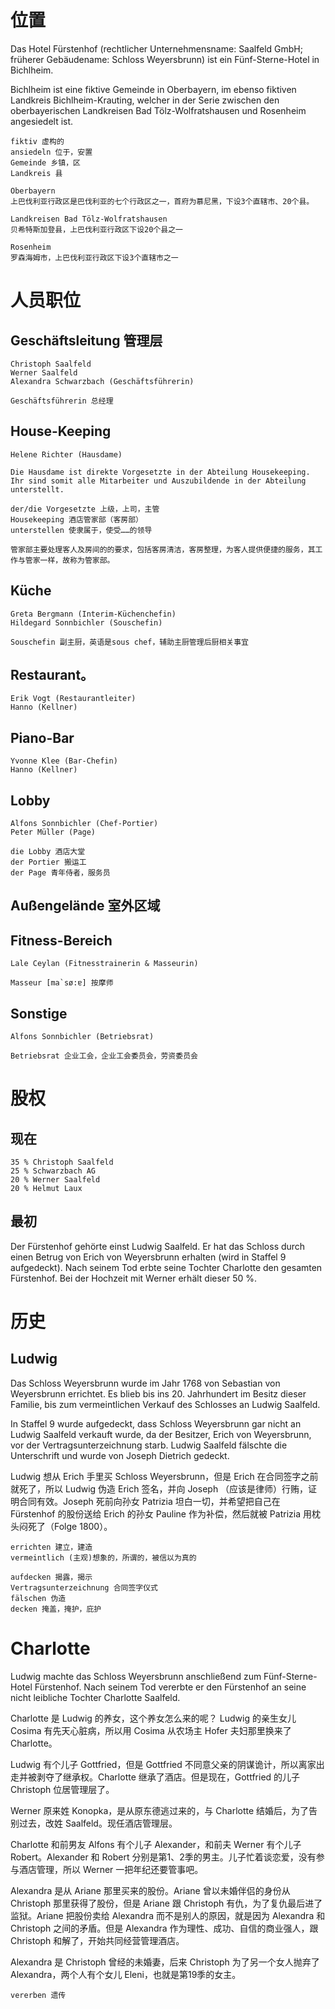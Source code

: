 # 位置
Das Hotel Fürstenhof (rechtlicher Unternehmensname: Saalfeld GmbH; früherer Gebäudename: Schloss Weyersbrunn) ist ein Fünf-Sterne-Hotel in Bichlheim.

Bichlheim ist eine fiktive Gemeinde in Oberbayern, im ebenso fiktiven Landkreis Bichlheim-Krauting, welcher in der Serie zwischen den oberbayerischen Landkreisen Bad Tölz-Wolfratshausen und Rosenheim angesiedelt ist.

`````
fiktiv 虚构的
ansiedeln 位于，安置
Gemeinde 乡镇，区
Landkreis 县

Oberbayern
上巴伐利亚行政区是巴伐利亚的七个行政区之一，首府为慕尼黑，下设3个直辖市、20个县。

Landkreisen Bad Tölz-Wolfratshausen
贝希特斯加登县，上巴伐利亚行政区下设20个县之一

Rosenheim
罗森海姆市，上巴伐利亚行政区下设3个直辖市之一
`````

# 人员职位
## Geschäftsleitung 管理层
`````
Christoph Saalfeld
Werner Saalfeld
Alexandra Schwarzbach (Geschäftsführerin)

Geschäftsführerin 总经理
`````

## House-Keeping
`````
Helene Richter (Hausdame)

Die Hausdame ist direkte Vorgesetzte in der Abteilung Housekeeping. Ihr sind somit alle Mitarbeiter und Auszubildende in der Abteilung unterstellt.

der/die Vorgesetzte 上级，上司，主管
Housekeeping 酒店管家部（客房部）
unterstellen 使隶属于，使受……的领导

管家部主要处理客人及房间的的要求，包括客房清洁，客房整理，为客人提供便捷的服务，其工作与管家一样，故称为管家部。
`````

## Küche
`````
Greta Bergmann (Interim-Küchenchefin)
Hildegard Sonnbichler (Souschefin)

Souschefin 副主厨，英语是sous chef，辅助主厨管理后厨相关事宜
`````

## Restaurant。
`````
Erik Vogt (Restaurantleiter)
Hanno (Kellner)
`````

## Piano-Bar
`````
Yvonne Klee (Bar-Chefin)
Hanno (Kellner)
`````

## Lobby
`````
Alfons Sonnbichler (Chef-Portier)
Peter Müller (Page)

die Lobby 酒店大堂
der Portier 搬运工
der Page 青年侍者，服务员
`````

## Außengelände 室外区域
## Fitness-Bereich
`````
Lale Ceylan (Fitnesstrainerin & Masseurin)

Masseur [ma`sø:ɐ] 按摩师
`````

## Sonstige
`````
Alfons Sonnbichler (Betriebsrat)

Betriebsrat 企业工会，企业工会委员会，劳资委员会
`````

# 股权
## 现在
`````
35 % Christoph Saalfeld
25 % Schwarzbach AG
20 % Werner Saalfeld
20 % Helmut Laux
`````

## 最初
Der Fürstenhof gehörte einst Ludwig Saalfeld. Er hat das Schloss durch einen Betrug von Erich von Weyersbrunn erhalten (wird in Staffel 9 aufgedeckt). Nach seinem Tod erbte seine Tochter Charlotte den gesamten Fürstenhof. Bei der Hochzeit mit Werner erhält dieser 50 %.



# 历史
## Ludwig
Das Schloss Weyersbrunn wurde im Jahr 1768 von Sebastian von Weyersbrunn errichtet. Es blieb bis ins 20. Jahrhundert im Besitz dieser Familie, bis zum vermeintlichen Verkauf des Schlosses an Ludwig Saalfeld.

In Staffel 9 wurde aufgedeckt, dass Schloss Weyersbrunn gar nicht an Ludwig Saalfeld verkauft wurde, da der Besitzer, Erich von Weyersbrunn, vor der Vertragsunterzeichnung starb. Ludwig Saalfeld fälschte die Unterschrift und wurde von Joseph Dietrich gedeckt.

Ludwig 想从 Erich 手里买 Schloss Weyersbrunn，但是 Erich 在合同签字之前就死了，所以 Ludwig 伪造 Erich 签名，并向 Joseph （应该是律师）行贿，证明合同有效。Joseph 死前向孙女 Patrizia 坦白一切，并希望把自己在 Fürstenhof 的股份送给 Erich 的孙女 Pauline 作为补偿，然后就被 Patrizia 用枕头闷死了（Folge 1800）。

`````
errichten 建立，建造
vermeintlich (主观)想象的，所谓的，被信以为真的

aufdecken 揭露，揭示
Vertragsunterzeichnung 合同签字仪式
fälschen 伪造
decken 掩盖，掩护，庇护
`````

# Charlotte
Ludwig machte das Schloss Weyersbrunn anschließend zum Fünf-Sterne-Hotel Fürstenhof. Nach seinem Tod vererbte er den Fürstenhof an seine nicht leibliche Tochter Charlotte Saalfeld. 

Charlotte 是 Ludwig 的养女，这个养女怎么来的呢？ Ludwig 的亲生女儿 Cosima 有先天心脏病，所以用 Cosima 从农场主 Hofer 夫妇那里换来了 Charlotte。

Ludwig 有个儿子 Gottfried，但是 Gottfried 不同意父亲的阴谋诡计，所以离家出走并被剥夺了继承权。Charlotte 继承了酒店。但是现在，Gottfried 的儿子 Christoph 位居管理层了。

Werner 原来姓 Konopka，是从原东德逃过来的，与 Charlotte 结婚后，为了告别过去，改姓 Saalfeld。现任酒店管理层。

Charlotte 和前男友 Alfons 有个儿子 Alexander，和前夫 Werner 有个儿子 Robert。Alexander 和 Robert 分别是第1、2季的男主。儿子忙着谈恋爱，没有参与酒店管理，所以 Werner 一把年纪还要管事吧。

Alexandra 是从 Ariane 那里买来的股份。Ariane 曾以未婚伴侣的身份从 Christoph 那里获得了股份，但是 Ariane 跟 Christoph 有仇，为了复仇最后进了监狱。Ariane 把股份卖给 Alexandra 而不是别人的原因，就是因为 Alexandra 和 Christoph 之间的矛盾。但是 Alexandra 作为理性、成功、自信的商业强人，跟 Christoph 和解了，开始共同经营管理酒店。

Alexandra 是 Christoph 曾经的未婚妻，后来 Christoph 为了另一个女人抛弃了 Alexandra，两个人有个女儿 Eleni，也就是第19季的女主。

`````
vererben 遗传
`````